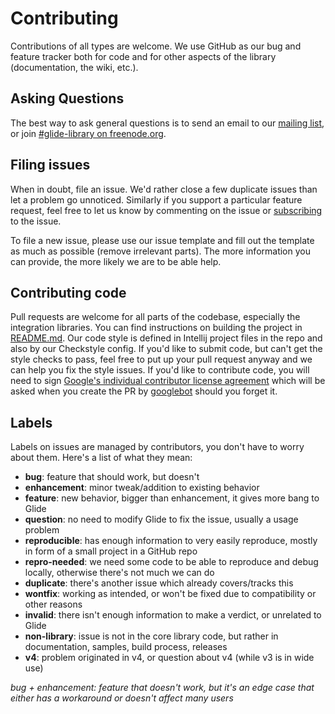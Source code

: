 # Contributing
Contributions of all types are welcome.
We use GitHub as our bug and feature tracker both for code and for other aspects of the library (documentation, the wiki, etc.).


## Asking Questions
The best way to ask general questions is to send an email to our [mailing list][2], or join [#glide-library on freenode.org][3].


## Filing issues
When in doubt, file an issue. We'd rather close a few duplicate issues than let a problem go unnoticed.
Similarly if you support a particular feature request, feel free to let us know by commenting on the issue or [subscribing][6] to the issue.

To file a new issue, please use our issue template and fill out the template as much as possible (remove irrelevant parts).
The more information you can provide, the more likely we are to be able help.


## Contributing code
Pull requests are welcome for all parts of the codebase, especially the integration libraries.
You can find instructions on building the project in [README.md][5].
Our code style is defined in Intellij project files in the repo and also by our Checkstyle config.
If you'd like to submit code, but can't get the style checks to pass, feel free to put up your pull request anyway and we can help you fix the style issues.
If you'd like to contribute code, you will need to sign [Google's individual contributor license agreement][4] which will be asked when you create the PR by [googlebot](https://github.com/googlebot) should you forget it.

## Labels
Labels on issues are managed by contributors, you don't have to worry about them. Here's a list of what they mean:

 * **bug**: feature that should work, but doesn't
 * **enhancement**: minor tweak/addition to existing behavior
 * **feature**: new behavior, bigger than enhancement, it gives more bang to Glide
 * **question**: no need to modify Glide to fix the issue, usually a usage problem
 * **reproducible**: has enough information to very easily reproduce, mostly in form of a small project in a GitHub repo
 * **repro-needed**: we need some code to be able to reproduce and debug locally, otherwise there's not much we can do
 * **duplicate**: there's another issue which already covers/tracks this
 * **wontfix**: working as intended, or won't be fixed due to compatibility or other reasons
 * **invalid**: there isn't enough information to make a verdict, or unrelated to Glide
 * **non-library**: issue is not in the core library code, but rather in documentation, samples, build process, releases
 * **v4**: problem originated in v4, or question about v4 (while v3 is in wide use)

*bug + enhancement: feature that doesn't work, but it's an edge case that either has a workaround or doesn't affect many users*


[2]: https://groups.google.com/forum/#!forum/glidelibrary
[3]: http://webchat.freenode.net/?channels=glide-library
[4]: https://developers.google.com/open-source/cla/individual
[5]: https://github.com/bumptech/glide
[6]: https://help.github.com/articles/subscribing-to-conversations/